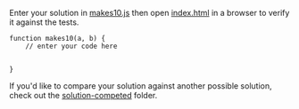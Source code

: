Enter your solution in [makes10.js](makes10.js) then
open [index.html](index.html) in a browser to verify it against the tests.

```
function makes10(a, b) {
    // enter your code here


}
```

If you'd like to compare your solution against another possible solution,
check out the [solution-competed](../solution-completed/) folder.
